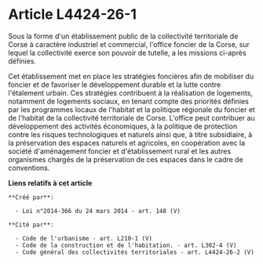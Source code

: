 # Article L4424-26-1

Sous la forme d'un établissement public de la collectivité territoriale de Corse à caractère industriel et commercial,
l'office foncier de la Corse, sur lequel la collectivité exerce son pouvoir de tutelle, a les missions ci-après définies.

Cet établissement met en place les stratégies foncières afin de mobiliser du foncier et de favoriser le développement durable
et la lutte contre l'étalement urbain. Ces stratégies contribuent à la réalisation de logements, notamment de logements
sociaux, en tenant compte des priorités définies par les programmes locaux de l'habitat et la politique régionale du foncier
et de l'habitat de la collectivité territoriale de Corse. L'office peut contribuer au développement des activités
économiques, à la politique de protection contre les risques technologiques et naturels ainsi que, à titre subsidiaire, à la
préservation des espaces naturels et agricoles, en coopération avec la société d'aménagement foncier et d'établissement rural
et les autres organismes chargés de la préservation de ces espaces dans le cadre de conventions.

**Liens relatifs à cet article**

	**Créé par**:

	  - Loi n°2014-366 du 24 mars 2014 - art. 148 (V)

	**Cité par**:

	  - Code de l'urbanisme - art. L210-1 (V)
	  - Code de la construction et de l'habitation. - art. L302-4 (V)
	  - Code général des collectivités territoriales - art. L4424-26-2 (V)

